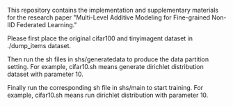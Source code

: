 This repository contains the implementation and supplementary materials for the research paper "Multi-Level Additive Modeling for Fine-grained Non-IID Federated Learning." 

Please first place the original cifar100 and tinyimagent dataset in ./dump_items dataset.

Then run the sh files in shs/generatedata to produce the data partition setting. For example, cifar10.sh means generate dirichlet distribution dataset with parameter 10. 

Finally run the corresponding sh file in shs/main to start training. For example, cifar10.sh means run dirichlet distribution with parameter 10. 
